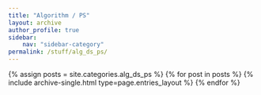 ```yaml
---
title: "Algorithm / PS"
layout: archive
author_profile: true
sidebar:
    nav: "sidebar-category"
permalink: /stuff/alg_ds_ps/
---
```



{% assign posts = site.categories.alg_ds_ps %}
{% for post in posts %} {% include archive-single.html type=page.entries_layout %} {% endfor %}